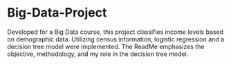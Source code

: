 # Big-Data-Project
Developed for a Big Data course, this project classifies income levels based on demographic data. Utilizing census information, logistic regression and a decision tree model were implemented. The ReadMe emphasizes the objective, methodology, and my role in the decision tree model.
